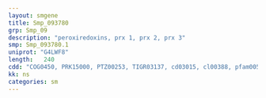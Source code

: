 ```yaml
---
layout: smgene
title: Smp_093780
grp: Smp_09
description: "peroxiredoxins, prx 1, prx 2, prx 3"
smp: Smp_093780.1
uniprot: "G4LWF8"
length:   240
cdd: "COG0450, PRK15000, PTZ00253, TIGR03137, cd03015, cl00388, pfam00578"
kk: ns
categories: sm
---
```

